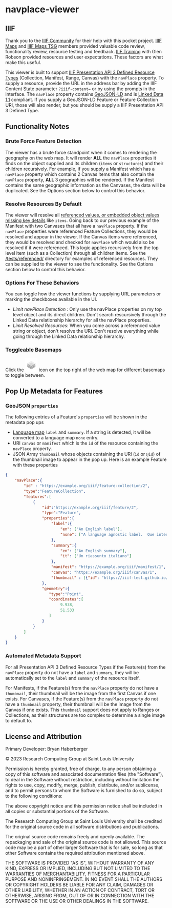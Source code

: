 # navplace-viewer

## IIIF
Thank you to the [IIIF Community](https://iiif.io/community/) for their help with this pocket project.  [IIIF Maps](https://iiif.io/community/groups/maps/) and [IIIF Maps TSG](https://iiif.io/community/groups/maps-tsg/) members provided valuable code review, functionality review, resource testing and feedback.  [IIIF Training](https://iiif.io/get-started/training/) with Glen Robson provided resources and user expectations.  These factors are what make this useful.  

This viewer is built to support [IIIF Presentation API 3 Defined Resource Types](https://iiif.io/api/presentation/3.0/#21-defined-types) (Collection, Manifest, Range, Canvas) with the `navPlace` property.  To supply a resource, provide the URL in the address bar by adding the IIIF Content State parameter `?iiif-content=` or by using the prompts in the interface.  The `navPlace` property contains [GeoJSON-LD](https://geojson.org/geojson-ld/) and is [Linked Data 1.1](https://www.w3.org/TR/json-ld11/) compliant.  If you supply a GeoJSON-LD Feature or Feature Collection URI, those will also render, but you should be supply a IIIF Presentation API 3 Defined Type.

## Functionality Notes

### Brute Force Feature Detection
The viewer has a brute force standpoint when it comes to rendering the geography on the web map.  It will render __ALL__ the `navPlace` properties it finds on the object supplied and its children (`items` or `structures`) and their children recursively.  For example, if you supply a Manifest which has a `navPlace` property which contains 2 Canvas items that also contain the `navPlace` property, __ALL__ 3 geographies will be rendered.  If the Manifest contains the same geographic information as the Canvases, the data will be duplicated.  See the Options section below to control this behavior.

### Resolve Resources By Default
The viewer will resolve all [referenced values, or embedded object values missing key details](https://iiif.io/api/presentation/3.0/#12-terminology) like `items`.  Going back to our previous example of the Manifest with two Canvases that all have a `navPlace` property.  If the `navPlace` properties were referenced Feature Collections, they would be resolved and appear in the viewer.  If the Canvas items were referenced, they would be resolved and checked for `navPlace` which would also be resolved if it were referenced.  This logic applies recursively from the top level item (such as a Collection) through all children items.  See the [/tests/referenced/](/tests/referenced/) directory for examples of referenced resources.  They can be supplied to the viewer to see the functionality.  See the Options section below to control this behavior.

### Options For These Behaviors
You can toggle how the viewer functions by supplying URL parameters or marking the checkboxes available in the UI.

 - *Limit navPlace Detection* : Only use the navPlace properties on my top level object and its direct children.  Don't search rescursively through the Linked Data relationship hierarchy for all the navPlace properties.  
 - *Limit Resolved Resources*: When you come across a referenced value string or object, don't resolve the URI.  Don't resolve everything while going through the Linked Data relationship hierarchy.
   
### Toggleable Basemaps
Click the !["Basemap Layers"](/images/layers.png "Basemap Layers") icon on the top right of the web map for different basemaps to toggle between.

## Pop Up Metadata for Features

### GeoJSON `properties`
The following entries of a Feature's `properties` will be shown in the metadata pop ups
- [Language map](https://iiif.io/api/presentation/3.0/#language-of-property-values) `label` and `summary`.  If a string is detected, it will be converted to a language map `none` entry.
- URI `canvas` or `manifest` which is the `id` of the resource containing the `navPlace` property.
- JSON Array `thumbnail` whose objects containing the URI (`id` or `@id`) of the thumbnail image to appear in the pop up.
Here is an example Feature with these properties

```JSON
{
    "navPlace":{
        "id" : "https://example.org/iiif/feature-collection/2",
        "type":"FeatureCollection",
        "features":[
            {
                "id":"https://example.org/iiif/feature/2",
                "type":"Feature",
                "properties":{
                    "label":{
                        "en": ["An English label"],
                        "none": ["A language agnostic label.  Que interesante."]
                    },
                    "summary":{
                        "en": ["An English summary"],
                        "it": ["Un riassunto italiano"]
                    },
                    "manifest": "https://example.org/iiif/manifest/1",
                    "canvas": "https://example.org/iiif/canvas/1",
                    "thumbnail" : [{"id": "https://iiif-test.github.io/test2/images/IMG_8713/full/max/0/default.jpg"}]
                },
                "geometry":{
                   "type":"Point",
                   "coordinates":[
                        9.938,
                        51.533
                   ]
                }
            }
        ]
    }
}
```

### Automated Metadata Support

For all Presentation API 3 Defined Resource Types if the Feature(s) from the `navPlace` property do not have a `label` and `summary`, they will be automatically set to the `label` and `summary` of the resource itself.

For Manifests, if the Feature(s) from the `navPlace` property do not have a `thumbnail`, their thumbnail will be the image from the first Canvas if one exists.
For Canvases, if the Feature(s) from the `navPlace` property do not have a `thumbnail` property, their thumbnail will be the image from the Canvas if one exists.
This `thumbnail` support does not apply to Ranges or Collections, as their structures are too complex to determine a single image to default to.

## License and Attribution
Primary Developer: Bryan Haberberger
 
&copy; 2023 Research Computing Group at Saint Louis University

Permission is hereby granted, free of charge, to any person obtaining a copy of this software and associated documentation files (the "Software"), to deal in the Software without restriction, including without limitation the rights to use, copy, modify, merge, publish, distribute, and/or sublicense, and to permit persons to whom the Software is furnished to do so, subject to the following conditions:

The above copyright notice and this permission notice shall be included in all copies or substantial portions of the Software.

The Research Computing Group at Saint Louis University shall be credited for the original source code in all software distributions and publications.

The original source code remains freely and openly available.  The repackaging and sale of the original source code is not allowed.  This source code may be a part of other larger Software that is for sale, so long as that other Software contains the required attribution mentioned above.  

THE SOFTWARE IS PROVIDED "AS IS", WITHOUT WARRANTY OF ANY KIND, EXPRESS OR IMPLIED, INCLUDING BUT NOT LIMITED TO THE WARRANTIES OF MERCHANTABILITY, FITNESS FOR A PARTICULAR PURPOSE AND NONINFRINGEMENT. IN NO EVENT SHALL THE AUTHORS OR COPYRIGHT HOLDERS BE LIABLE FOR ANY CLAIM, DAMAGES OR OTHER LIABILITY, WHETHER IN AN ACTION OF CONTRACT, TORT OR OTHERWISE, ARISING FROM, OUT OF OR IN CONNECTION WITH THE SOFTWARE OR THE USE OR OTHER DEALINGS IN THE SOFTWARE.

